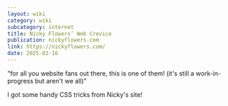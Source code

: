 ```yaml
---
layout: wiki
category: wiki
subcategory: internet
title: Nicky Flowers’ Web Crevice
publication: nickyflowers.com
link: https://nickyflowers.com/
date: 2025-02-16
---
```


"for all you website fans out there, this is one of them! (it's still a work-in-progress but aren't we all)"

I got some handy CSS tricks from Nicky's site!
